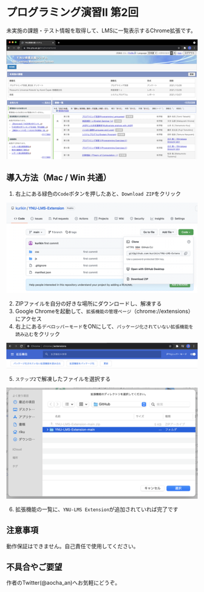 # プログラミング演習II 第2回

未実施の課題・テスト情報を取得して、LMSに一覧表示するChrome拡張です。

![見本](imgs/home.png)

## 導入方法（Mac / Win 共通）
1. 右上にある緑色の`Code`ボタンを押したあと、`Download ZIP`をクリック

![Step-1](imgs/step-1.png)

2. ZIPファイルを自分の好きな場所にダウンロードし、解凍する
3. Google Chromeを起動して、`拡張機能の管理ページ`（chrome://extensions） にアクセス
4. 右上にある`デベロッパーモード`をONにして、`パッケージ化されていない拡張機能を読み込む`をクリック

![Step-2](imgs/step-2.png)

5. `ステップ2`で解凍したファイルを選択する

![Step-3](imgs/step-3.png)

6. 拡張機能の一覧に、`YNU-LMS Extension`が追加されていれば完了です

## 注意事項
動作保証はできません。自己責任で使用してください。

## 不具合やご要望
作者のTwitter(@aocha_an)へお気軽にどうぞ。
